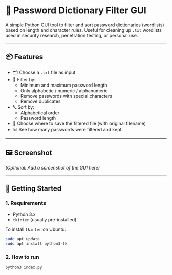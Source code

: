 # 🧹 Password Dictionary Filter GUI

A simple Python GUI tool to filter and sort password dictionaries (wordlists) based on length and character rules. Useful for cleaning up `.txt` wordlists used in security research, penetration testing, or personal use.

---

## 📦 Features

- 🗂 Choose a `.txt` file as input
- 🎯 Filter by:
  - Minimum and maximum password length
  - Only alphabetic / numeric / alphanumeric
  - Remove passwords with special characters
  - Remove duplicates
- 🔤 Sort by:
  - Alphabetical order
  - Password length
- 💾 Choose where to save the filtered file (with original filename)
- 📊 See how many passwords were filtered and kept

---

## 🖼️ Screenshot

*(Optional: Add a screenshot of the GUI here)*

---

## 🚀 Getting Started

### 1. Requirements

- Python 3.x
- `tkinter` (usually pre-installed)

To install `tkinter` on Ubuntu:

```bash
sudo apt update
sudo apt install python3-tk

```
### 2. How to run

```bash
python3 index.py
